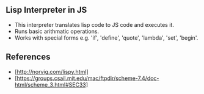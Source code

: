 ## Lisp Interpreter in JS

- This interpreter translates lisp code to JS code and executes it.
- Runs basic arithmatic operations.
- Works with special forms e.g. 'if', 'define', 'quote', 'lambda', 'set', 'begin'.

## References

- [http://norvig.com/lispy.html]
- [https://groups.csail.mit.edu/mac/ftpdir/scheme-7.4/doc-html/scheme_3.html#SEC33]
